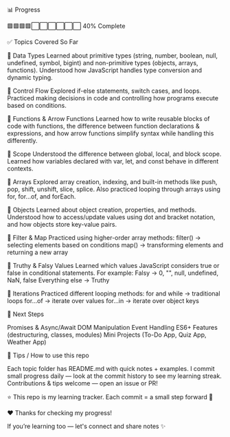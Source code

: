 📊 Progress

🟩🟩🟩🟩⬜⬜⬜⬜⬜⬜ 40% Complete

✅ Topics Covered So Far

🔹 Data Types
Learned about primitive types (string, number, boolean, null, undefined, symbol, bigint) and non-primitive types (objects, arrays, functions). Understood how JavaScript handles type conversion and dynamic typing.

🔹 Control Flow
Explored if-else statements, switch cases, and loops. Practiced making decisions in code and controlling how programs execute based on conditions.

🔹 Functions & Arrow Functions
Learned how to write reusable blocks of code with functions, the difference between function declarations & expressions, and how arrow functions simplify syntax while handling this differently.

🔹 Scope
Understood the difference between global, local, and block scope. Learned how variables declared with var, let, and const behave in different contexts.

🔹 Arrays
Explored array creation, indexing, and built-in methods like push, pop, shift, unshift, slice, splice. Also practiced looping through arrays using for, for...of, and forEach.

🔹 Objects
Learned about object creation, properties, and methods. Understood how to access/update values using dot and bracket notation, and how objects store key-value pairs.

🔹 Filter & Map
Practiced using higher-order array methods:
filter() → selecting elements based on conditions
map() → transforming elements and returning a new array

🔹 Truthy & Falsy Values
Learned which values JavaScript considers true or false in conditional statements. For example:
Falsy → 0, "", null, undefined, NaN, false
Everything else → Truthy

🔹 Iterations
Practiced different looping methods:
for and while → traditional loops
for...of → iterate over values
for...in → iterate over object keys


🔮 Next Steps

Promises & Async/Await
DOM Manipulation
Event Handling
ES6+ Features (destructuring, classes, modules)
Mini Projects (To-Do App, Quiz App, Weather App)


🚀 Tips / How to use this repo

Each topic folder has README.md with quick notes + examples.
I commit small progress daily — look at the commit history to see my learning streak.
Contributions & tips welcome — open an issue or PR!

⭐️ This repo is my learning tracker. Each commit = a small step forward 🚀


❤️ Thanks for checking my progress!

If you’re learning too — let's connect and share notes ✨
